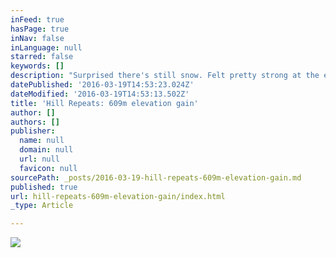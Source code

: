 ```yaml
---
inFeed: true
hasPage: true
inNav: false
inLanguage: null
starred: false
keywords: []
description: "Surprised there's still snow. Felt pretty strong at the end. Had enough for a bucket carry. I should try this loop at a faster pace. "
datePublished: '2016-03-19T14:53:23.024Z'
dateModified: '2016-03-19T14:53:13.502Z'
title: 'Hill Repeats: 609m elevation gain'
author: []
authors: []
publisher:
  name: null
  domain: null
  url: null
  favicon: null
sourcePath: _posts/2016-03-19-hill-repeats-609m-elevation-gain.md
published: true
url: hill-repeats-609m-elevation-gain/index.html
_type: Article

---
```

![](https://the-grid-user-content.s3-us-west-2.amazonaws.com/b3119c69-1d2e-4d3a-a16a-2ee89ab91c60.jpg)